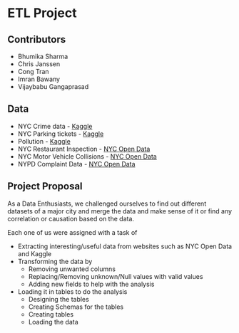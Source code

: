 # ETL Project

## Contributors

-	Bhumika Sharma
-	Chris Janssen
-	Cong Tran
-	Imran Bawany
-	Vijaybabu Gangaprasad

## Data

-	NYC Crime data - [Kaggle](https://www.kaggle.com/) 
-	NYC Parking tickets - [Kaggle](https://www.kaggle.com/) 
-	Pollution - [Kaggle](https://www.kaggle.com/) 
-	NYC Restaurant Inspection - [NYC Open Data](https://opendata.cityofnewyork.us/) 
-	NYC Motor Vehicle Collisions - [NYC Open Data](https://opendata.cityofnewyork.us/) 
-	NYPD Complaint Data  - [NYC Open Data](https://opendata.cityofnewyork.us/) 


## Project Proposal

As a Data Enthusiasts, we challenged ourselves to find out different datasets of a major city and merge the data and make sense of it or find any correlation or causation based on the data.

Each one of us were assigned with a task of

-	Extracting interesting/useful data from websites such as NYC Open Data and Kaggle 
-	Transforming the data by
	-	Removing unwanted columns
	-	Replacing/Removing unknown/Null values with valid values
	-	Adding new fields to help with the analysis
-	Loading it in tables to do the analysis
	-	Designing the tables
	-	Creating Schemas for the tables
	-	Creating tables
	-	Loading the data